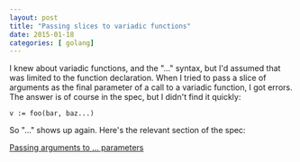 ```yaml
---
layout: post
title: "Passing slices to variadic functions"
date: 2015-01-18
categories: [ golang]
---
```

I knew about variadic functions, and the "..." syntax, but I'd assumed that was
limited to the function declaration. When I tried to pass a slice of arguments
as the final parameter of a call to a variadic function, I got errors. The 
answer is of course in the spec, but I didn't find it quickly:

    v := foo(bar, baz...)

So "..." shows up again. Here's the relevant section of the spec:

[Passing arguments to ... parameters](http://golang.org/ref/spec#Passing_arguments_to_..._parameters)
